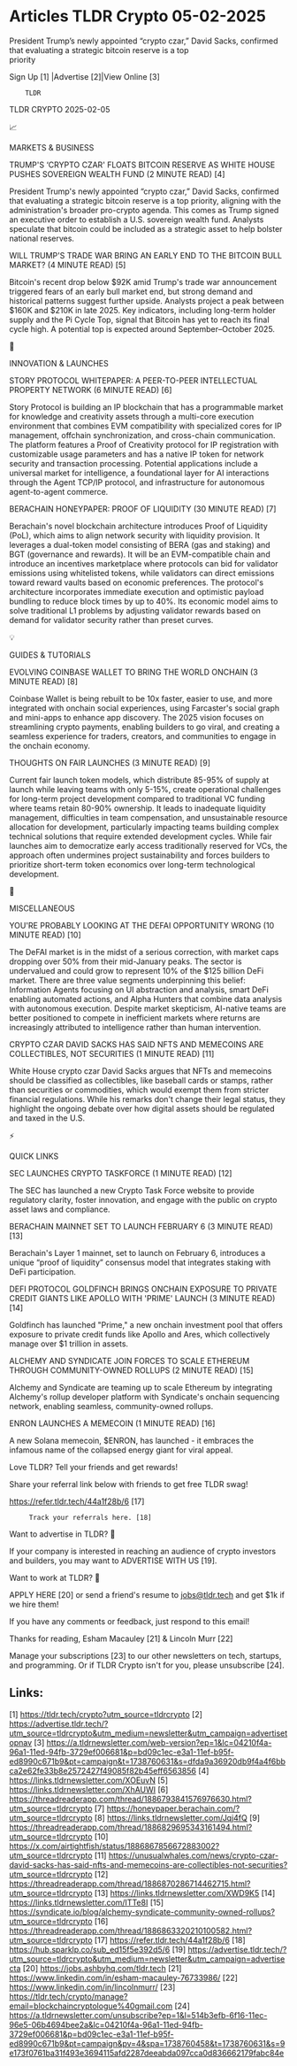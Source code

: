 # Articles TLDR Crypto 05-02-2025

President Trump’s newly appointed “crypto czar,” David Sacks,
confirmed that evaluating a strategic bitcoin reserve is a top
priority ‌ ‌ ‌ ‌ ‌ ‌ ‌ ‌ ‌ ‌ ‌ ‌ ‌ ‌ ‌ ‌ ‌ ‌ ‌ ‌ ‌ ‌ ‌ ‌ ‌ ‌  ‌ ‌ ‌ ‌ ‌ ‌ ‌ ‌ ‌ ‌ ‌ ‌ ‌ ‌ ‌ ‌ ‌ ‌ ‌ ‌ ‌ ‌ ‌ ‌ ‌ ‌ 


 Sign Up [1] |Advertise [2]|View Online [3] 

		TLDR 

TLDR CRYPTO 2025-02-05

📈 

MARKETS & BUSINESS

 TRUMP'S ‘CRYPTO CZAR' FLOATS BITCOIN RESERVE AS WHITE HOUSE PUSHES
SOVEREIGN WEALTH FUND (2 MINUTE READ) [4] 

 President Trump's newly appointed “crypto czar,” David Sacks,
confirmed that evaluating a strategic bitcoin reserve is a top
priority, aligning with the administration's broader pro-crypto
agenda. This comes as Trump signed an executive order to establish a
U.S. sovereign wealth fund. Analysts speculate that bitcoin could be
included as a strategic asset to help bolster national reserves. 

 WILL TRUMP'S TRADE WAR BRING AN EARLY END TO THE BITCOIN BULL MARKET?
(4 MINUTE READ) [5] 

 Bitcoin's recent drop below $92K amid Trump's trade war announcement
triggered fears of an early bull market end, but strong demand and
historical patterns suggest further upside. Analysts project a peak
between $160K and $210K in late 2025. Key indicators, including
long-term holder supply and the Pi Cycle Top, signal that Bitcoin has
yet to reach its final cycle high. A potential top is expected around
September–October 2025. 

🚀 

INNOVATION & LAUNCHES

 STORY PROTOCOL WHITEPAPER: A PEER-TO-PEER INTELLECTUAL PROPERTY
NETWORK (6 MINUTE READ) [6] 

 Story Protocol is building an IP blockchain that has a programmable
market for knowledge and creativity assets through a multi-core
execution environment that combines EVM compatibility with specialized
cores for IP management, offchain synchronization, and cross-chain
communication. The platform features a Proof of Creativity protocol
for IP registration with customizable usage parameters and has a
native IP token for network security and transaction processing.
Potential applications include a universal market for intelligence, a
foundational layer for AI interactions through the Agent TCP/IP
protocol, and infrastructure for autonomous agent-to-agent commerce. 

 BERACHAIN HONEYPAPER: PROOF OF LIQUIDITY (30 MINUTE READ) [7] 

 Berachain's novel blockchain architecture introduces Proof of
Liquidity (PoL), which aims to align network security with liquidity
provision. It leverages a dual-token model consisting of BERA (gas and
staking) and BGT (governance and rewards). It will be an
EVM-compatible chain and introduce an incentives marketplace where
protocols can bid for validator emissions using whitelisted tokens,
while validators can direct emissions toward reward vaults based on
economic preferences. The protocol's architecture incorporates
immediate execution and optimistic payload bundling to reduce block
times by up to 40%. Its economic model aims to solve traditional L1
problems by adjusting validator rewards based on demand for validator
security rather than preset curves. 

💡 

GUIDES & TUTORIALS

 EVOLVING COINBASE WALLET TO BRING THE WORLD ONCHAIN (3 MINUTE READ)
[8] 

 Coinbase Wallet is being rebuilt to be 10x faster, easier to use, and
more integrated with onchain social experiences, using Farcaster's
social graph and mini-apps to enhance app discovery. The 2025 vision
focuses on streamlining crypto payments, enabling builders to go
viral, and creating a seamless experience for traders, creators, and
communities to engage in the onchain economy. 

 THOUGHTS ON FAIR LAUNCHES (3 MINUTE READ) [9] 

 Current fair launch token models, which distribute 85-95% of supply
at launch while leaving teams with only 5-15%, create operational
challenges for long-term project development compared to traditional
VC funding where teams retain 80-90% ownership. It leads to inadequate
liquidity management, difficulties in team compensation, and
unsustainable resource allocation for development, particularly
impacting teams building complex technical solutions that require
extended development cycles. While fair launches aim to democratize
early access traditionally reserved for VCs, the approach often
undermines project sustainability and forces builders to prioritize
short-term token economics over long-term technological development. 

🦄 

MISCELLANEOUS

 YOU'RE PROBABLY LOOKING AT THE DEFAI OPPORTUNITY WRONG (10 MINUTE
READ) [10] 

 The DeFAI market is in the midst of a serious correction, with market
caps dropping over 50% from their mid-January peaks. The sector is
undervalued and could grow to represent 10% of the $125 billion DeFi
market. There are three value segments underpinning this belief:
Information Agents focusing on UI abstraction and analysis, smart DeFi
enabling automated actions, and Alpha Hunters that combine data
analysis with autonomous execution. Despite market skepticism,
AI-native teams are better positioned to compete in inefficient
markets where returns are increasingly attributed to intelligence
rather than human intervention. 

 CRYPTO CZAR DAVID SACKS HAS SAID NFTS AND MEMECOINS ARE COLLECTIBLES,
NOT SECURITIES (1 MINUTE READ) [11] 

 White House crypto czar David Sacks argues that NFTs and memecoins
should be classified as collectibles, like baseball cards or stamps,
rather than securities or commodities, which would exempt them from
stricter financial regulations. While his remarks don't change their
legal status, they highlight the ongoing debate over how digital
assets should be regulated and taxed in the U.S. 

⚡ 

QUICK LINKS

 SEC LAUNCHES CRYPTO TASKFORCE (1 MINUTE READ) [12] 

 The SEC has launched a new Crypto Task Force website to provide
regulatory clarity, foster innovation, and engage with the public on
crypto asset laws and compliance. 

 BERACHAIN MAINNET SET TO LAUNCH FEBRUARY 6 (3 MINUTE READ) [13] 

 Berachain's Layer 1 mainnet, set to launch on February 6, introduces
a unique “proof of liquidity” consensus model that integrates
staking with DeFi participation. 

 DEFI PROTOCOL GOLDFINCH BRINGS ONCHAIN EXPOSURE TO PRIVATE CREDIT
GIANTS LIKE APOLLO WITH 'PRIME' LAUNCH (3 MINUTE READ) [14] 

 Goldfinch has launched "Prime," a new onchain investment pool that
offers exposure to private credit funds like Apollo and Ares, which
collectively manage over $1 trillion in assets. 

 ALCHEMY AND SYNDICATE JOIN FORCES TO SCALE ETHEREUM THROUGH
COMMUNITY-OWNED ROLLUPS (2 MINUTE READ) [15] 

 Alchemy and Syndicate are teaming up to scale Ethereum by integrating
Alchemy's rollup developer platform with Syndicate's onchain
sequencing network, enabling seamless, community-owned rollups. 

 ENRON LAUNCHES A MEMECOIN (1 MINUTE READ) [16] 

 A new Solana memecoin, $ENRON, has launched - it embraces the
infamous name of the collapsed energy giant for viral appeal. 

Love TLDR? Tell your friends and get rewards!

 Share your referral link below with friends to get free TLDR swag! 

 https://refer.tldr.tech/44a1f28b/6 [17] 

		 Track your referrals here. [18] 

Want to advertise in TLDR? 📰

 If your company is interested in reaching an audience of crypto
investors and builders, you may want to ADVERTISE WITH US [19]. 

Want to work at TLDR? 💼

 APPLY HERE [20] or send a friend's resume to jobs@tldr.tech and get
$1k if we hire them! 

 If you have any comments or feedback, just respond to this email! 

Thanks for reading, 
Esham Macauley [21] & Lincoln Murr [22] 

 Manage your subscriptions [23] to our other newsletters on tech,
startups, and programming. Or if TLDR Crypto isn't for you, please
unsubscribe [24]. 

 

Links:
------
[1] https://tldr.tech/crypto?utm_source=tldrcrypto
[2] https://advertise.tldr.tech/?utm_source=tldrcrypto&utm_medium=newsletter&utm_campaign=advertisetopnav
[3] https://a.tldrnewsletter.com/web-version?ep=1&lc=04210f4a-96a1-11ed-94fb-3729ef006681&p=bd09c1ec-e3a1-11ef-b95f-ed8990c671b9&pt=campaign&t=1738760631&s=dfda9a36920db9f4a4f6bbca2e62fe33b8e2572427f49085f82b45eff6563856
[4] https://links.tldrnewsletter.com/XOEuvN
[5] https://links.tldrnewsletter.com/XhAUWI
[6] https://threadreaderapp.com/thread/1886793841576976630.html?utm_source=tldrcrypto
[7] https://honeypaper.berachain.com/?utm_source=tldrcrypto
[8] https://links.tldrnewsletter.com/Jqj4fQ
[9] https://threadreaderapp.com/thread/1886829695343161494.html?utm_source=tldrcrypto
[10] https://x.com/airtightfish/status/1886867856672883002?utm_source=tldrcrypto
[11] https://unusualwhales.com/news/crypto-czar-david-sacks-has-said-nfts-and-memecoins-are-collectibles-not-securities?utm_source=tldrcrypto
[12] https://threadreaderapp.com/thread/1886870286714462715.html?utm_source=tldrcrypto
[13] https://links.tldrnewsletter.com/XWD9K5
[14] https://links.tldrnewsletter.com/ITTe8I
[15] https://syndicate.io/blog/alchemy-syndicate-community-owned-rollups?utm_source=tldrcrypto
[16] https://threadreaderapp.com/thread/1886863320210100582.html?utm_source=tldrcrypto
[17] https://refer.tldr.tech/44a1f28b/6
[18] https://hub.sparklp.co/sub_ed15f5e392d5/6
[19] https://advertise.tldr.tech/?utm_source=tldrcrypto&utm_medium=newsletter&utm_campaign=advertisecta
[20] https://jobs.ashbyhq.com/tldr.tech
[21] https://www.linkedin.com/in/esham-macauley-76733986/
[22] https://www.linkedin.com/in/lincolnmurr/
[23] https://tldr.tech/crypto/manage?email=blockchaincryptologue%40gmail.com
[24] https://a.tldrnewsletter.com/unsubscribe?ep=1&l=514b3efb-6f16-11ec-96e5-06b4694bee2a&lc=04210f4a-96a1-11ed-94fb-3729ef006681&p=bd09c1ec-e3a1-11ef-b95f-ed8990c671b9&pt=campaign&pv=4&spa=1738760458&t=1738760631&s=9e173f0761ba31f493e3694115afd2287deeabda097cca0d836662179fabc84e
